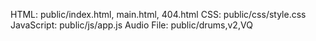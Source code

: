 HTML: public/index.html, main.html, 404.html
CSS: public/css/style.css
JavaScript: public/js/app.js
Audio File: public/drums,v2,VQ
